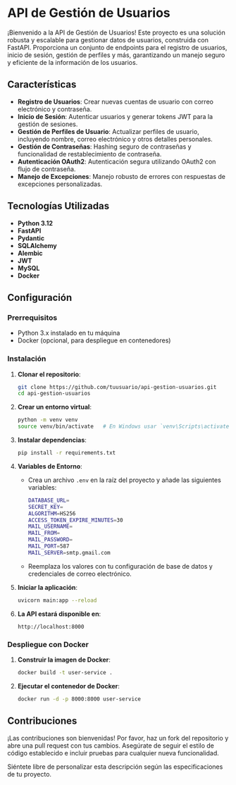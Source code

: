 # API de Gestión de Usuarios

¡Bienvenido a la API de Gestión de Usuarios! Este proyecto es una solución robusta y escalable para gestionar datos de usuarios, construida con FastAPI. Proporciona un conjunto de endpoints para el registro de usuarios, inicio de sesión, gestión de perfiles y más, garantizando un manejo seguro y eficiente de la información de los usuarios.

## Características

- **Registro de Usuarios**: Crear nuevas cuentas de usuario con correo electrónico y contraseña.
- **Inicio de Sesión**: Autenticar usuarios y generar tokens JWT para la gestión de sesiones.
- **Gestión de Perfiles de Usuario**: Actualizar perfiles de usuario, incluyendo nombre, correo electrónico y otros detalles personales.
- **Gestión de Contraseñas**: Hashing seguro de contraseñas y funcionalidad de restablecimiento de contraseña.
- **Autenticación OAuth2**: Autenticación segura utilizando OAuth2 con flujo de contraseña.
- **Manejo de Excepciones**: Manejo robusto de errores con respuestas de excepciones personalizadas.

## Tecnologías Utilizadas

- **Python 3.12**
- **FastAPI**
- **Pydantic**
- **SQLAlchemy**
- **Alembic**
- **JWT**
- **MySQL**
- **Docker**

## Configuración

### Prerrequisitos

- Python 3.x instalado en tu máquina
- Docker (opcional, para despliegue en contenedores)

### Instalación

1. **Clonar el repositorio**:
    ```bash
    git clone https://github.com/tuusuario/api-gestion-usuarios.git
    cd api-gestion-usuarios
    ```

2. **Crear un entorno virtual**:
    ```bash
    python -m venv venv
    source venv/bin/activate   # En Windows usar `venv\Scripts\activate`
    ```

3. **Instalar dependencias**:
    ```bash
    pip install -r requirements.txt
    ```

4. **Variables de Entorno**:
    - Crea un archivo `.env` en la raíz del proyecto y añade las siguientes variables:
        ```bash
        DATABASE_URL=
        SECRET_KEY=
        ALGORITHM=HS256
        ACCESS_TOKEN_EXPIRE_MINUTES=30
        MAIL_USERNAME=
        MAIL_FROM=
        MAIL_PASSWORD=
        MAIL_PORT=587
        MAIL_SERVER=smtp.gmail.com
        ```
    - Reemplaza los valores con tu configuración de base de datos y credenciales de correo electrónico.


4. **Iniciar la aplicación**:
    ```bash
    uvicorn main:app --reload
    ```

5. **La API estará disponible en**:
    ```
    http://localhost:8000
    ```

### Despliegue con Docker

1. **Construir la imagen de Docker**:
    ```bash
    docker build -t user-service .
    ```

2. **Ejecutar el contenedor de Docker**:
    ```bash
    docker run -d -p 8000:8000 user-service
    ```
## Contribuciones

¡Las contribuciones son bienvenidas! Por favor, haz un fork del repositorio y abre una pull request con tus cambios. Asegúrate de seguir el estilo de código establecido e incluir pruebas para cualquier nueva funcionalidad.


Siéntete libre de personalizar esta descripción según las especificaciones de tu proyecto.
